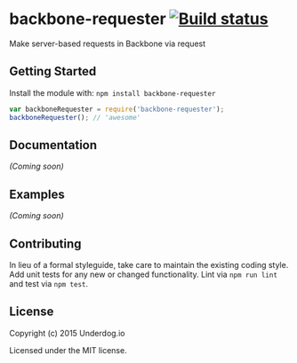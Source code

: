 # backbone-requester [![Build status](https://travis-ci.org/underdogio/backbone-requester.png?branch=master)](https://travis-ci.org/underdogio/backbone-requester)

Make server-based requests in Backbone via request

## Getting Started
Install the module with: `npm install backbone-requester`

```js
var backboneRequester = require('backbone-requester');
backboneRequester(); // 'awesome'
```

## Documentation
_(Coming soon)_

## Examples
_(Coming soon)_

## Contributing
In lieu of a formal styleguide, take care to maintain the existing coding style. Add unit tests for any new or changed functionality. Lint via `npm run lint` and test via `npm test`.

## License
Copyright (c) 2015 Underdog.io

Licensed under the MIT license.
